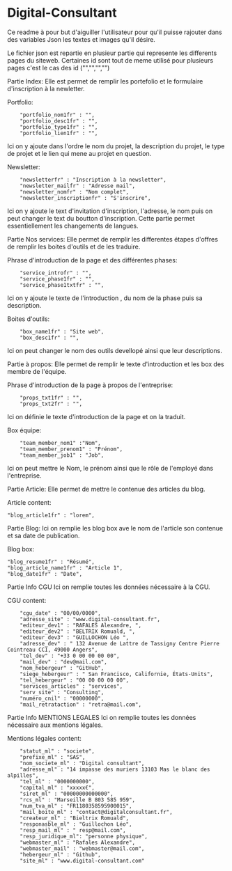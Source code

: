 # Digital-Consultant

Ce readme à pour but d'aiguiller l'utilisateur pour qu'il puisse rajouter dans des variables Json les textes et images qu'il désire.

Le fichier json est repartie en plusieur partie qui represente les differents pages du siteweb.
Certaines id sont tout de meme utilisé pour plusieurs pages c'est le cas des id ("","","","")


Partie Index:
Elle est permet de remplir les portefolio et le formulaire d'inscription à la newletter.

Portfolio:
```solidity
    "portfolio_nom1fr" : "",
    "portfolio_desc1fr" : "",
    "portfolio_type1fr" : "",
    "portfolio_lien1fr" : "",
```
Ici on y ajoute dans l'ordre le nom du projet, la description du projet, le type de projet et le lien qui mene au projet en question.

Newsletter:
```solidity
    "newsletterfr" : "Inscription à la newsletter",
    "newsletter_mailfr" : "Adresse mail",
    "newsletter_nomfr" : "Nom complet",
    "newsletter_inscriptionfr" : "S'inscrire",
```
Ici on y ajoute le text d'invitation d'inscription, l'adresse, le nom puis on peut changer le text du boutton d'inscription.
Cette partie permet essentiellement les changements de langues.


Partie Nos services:
Elle permet de remplir les differentes étapes d'offres de remplir les boites d'outils et de les traduire.

Phrase d'introduction de la page et des différentes phases:
```solidity
    "service_introfr" : "",
    "service_phase1fr" : "",
    "service_phase1txtfr" : "",
```
Ici on y ajoute le texte de l'introduction , du nom de la phase puis sa description.

Boites d'outils:
```solidity
    "box_name1fr" : "Site web",
    "box_desc1fr" : "",
```
Ici on peut changer le nom des outils devellopé ainsi que leur descriptions.


Partie à propos:
Elle permet de remplir le texte d'introduction et les box des membre de l'équipe.

Phrase d'introduction de la page à propos de l'entreprise:
```solidity
    "props_txt1fr" : "",
    "props_txt2fr" : "",
```
Ici on définie le texte d'introduction de la page et on la traduit.

Box équipe:
```solidity
    "team_member_nom1" :"Nom",
    "team_member_prenom1" : "Prénom",
    "team_member_job1" : "Job",
```
Ici on peut mettre le Nom, le prénom ainsi que le rôle de l'employé dans l'entreprise.


Partie Article:
Elle permet de mettre le contenue des articles du blog.

Article content:
```solidity
"blog_article1fr" : "lorem",
```


Partie Blog:
Ici on remplie les blog box ave le nom de l'article son contenue et sa date de publication.

Blog box:
```solidity
"blog_resume1fr" : "Résumé",
"blog_article_name1fr" : "Article 1",
"blog_date1fr" : "Date",
```


Partie Info CGU
Ici on remplie toutes les données nécessaire à la CGU.

CGU content:
```solidity
    "cgu_date" : "00/00/0000",
    "adresse_site" : "www.digital-consultant.fr",
    "editeur_dev1" : "RAFALES Alexandre, ",
    "editeur_dev2" : "BELTRIX Romuald, ",
    "editeur_dev3" : "GUILLOCHON Léo ",
    "adresse_dev" : " 132 Avenue de Lattre de Tassigny Centre Pierre Cointreau CCI, 49000 Angers",
    "tel_dev" : "+33 0 00 00 00 00",
    "mail_dev" : "dev@mail.com",
    "nom_hebergeur" : "GitHub",
    "siege_hebergeur" : " San Francisco, Californie, États-Units",
    "tel_hebergeur" : "00 00 00 00 00",
    "services_articles" : "services",
    "serv_site" : "Consulting",
    "numéro_cnil" : "00000000",
    "mail_retrataction" : "retra@mail.com",
```

Partie Info MENTIONS LEGALES 
Ici on remplie toutes les données nécessaire aux mentions légales.

Mentions légales content:
```solidity
    "statut_ml" : "societe",   
    "prefixe_ml" : "SAS",  
    "nom_societe_ml" : "Digital consultant",  
    "adresse_ml" : "14 impasse des muriers 13103 Mas le blanc des alpilles",  
    "tel_ml" : "0000000000",  
    "capital_ml" : "xxxxx€",  
    "siret_ml" : "00000000000000",    
    "rcs_ml" : "Marseille B 803 585 959",  
    "num_tva_ml" : "FR1180358595900015",  
    "mail_boite_ml" : "contact@digitalconsultant.fr",  
    "createur_ml" : "Bieltrix Romuald",
    "responasble_ml" : "Guillochon Léo",
    "resp_mail_ml" : " resp@mail.com",
    "resp_juridique_ml": "personne physique",
    "webmaster_ml" : "Rafales Alexandre",
    "webmaster_mail" : "webmaster@mail.com",
    "hebergeur_ml" : "Github",
    "site_ml" : "www.digital-consultant.com"
```